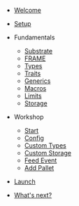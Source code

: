 <!-- docs/_sidebar.md -->

* [Welcome](/)
* [Setup](setup.md)
* Fundamentals
	* [Substrate](core/substrate.md)
	* [FRAME](core/frame.md)
	* [Types](core/types.md)
	* [Traits](core/traits.md)
	* [Generics](core/generics.md)
	* [Macros](core/macros.md)
	* [Limits](core/limits.md)
	* [Storage](core/storage.md)

* Workshop
	* [Start](workshop/start.md)
	* [Config](workshop/config.md)
	* [Custom Types](workshop/custom-types.md)
	* [Custom Storage](workshop/custom-storage.md)
	* [Feed Event](workshop/feed-event.md)
	* [Add Pallet](workshop/add-pallet.md)

* [Launch](workshop/launch.md)
* [What's next?](workshop/whats-next.md)
